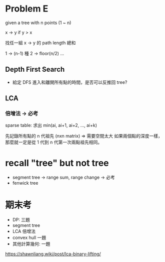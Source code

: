 # Problem E
given a tree with n points (1 ~ n)

x -> y if y > x

找任一組 x -> y 的 path length 總和

1 -> (n-1) 種
2 -> floor(n/2)
...



## Depth First Search
* 給定 DFS 進入和離開所有點的時間，是否可以反推回 tree?




## LCA
### 倍增法 -> 必考
sparse table: 求出 min(ai, ai+1, ai+2, ..., ai+k)

先記錄所有點的 n 代祖先 (nxn matrix) => 需要空間太大
如果兩個點的深度一樣，那麼就一定是從 1 代到 n 代第一次兩點祖先相同。





# recall "tree" but not tree
* segment tree -> range sum, range change -> 必考
* fenwick tree

# 期末考
* DP: 三題
* segment tree
* LCA 倍增法
* convex hull 一題
* 其他計算幾何: 一題



https://shawnliang.wiki/post/lca-binary-lifting/